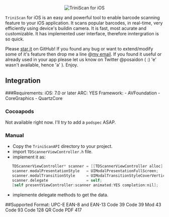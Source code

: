 <p align="center" >
  <img src="https://avatars0.githubusercontent.com/u/4034940?v=3&u=a28131520ea991ad3e961c727329dd73cbb29bb9&s=140" alt="TriniScan for iOS" title="TriniScan for iOS">
</p>

`TriniScan` for iOS is an easy and powerful tool to enable barcode scanning feature to your iOS application. It scans popular barcodes, in real-time, very efficiently using device's buildin camera. It is fast, most acurate and customizable. It has implemented user interface, therefore inntergration is so quick.

Please [star it](https://github.com/mjhassan/TriniScan) on GitHub! If you found any bug or want to extend/modify some of it's feature then drop me a line @[my email](mailto:jahid_sust@hotmail.com). If you found it useful or already used in your app please let us know on Twitter @posaidon ( :) 'e' wasn't available, hence 'a' ). Enjoy.

## <a name="0100"></a> Integration
###Requirements:
    iOS: 7.0 or later
    ARC: YES
    Framework:  - AVFoundation
            	- CoreGraphics
	            - QuartzCore
### <a name="0101"></a> Cocoapods
Not available right now. I'll try to add a `podspec` ASAP.
### <a name="0102"></a> Manual
- Copy the `TriniScanAPI` directory to your project.
- import `TDScannerViewController.h` file.
- implement it as:
   
 ```objective-c
    TDScannerViewController* scanner = [[TDScannerViewController alloc] init];
    scanner.modalPresentationStyle   = UIModalPresentationFullScreen;
    scanner.modalTransitionStyle     = UIModalTransitionStyleCoverVertical;
    scanner.delegate                 = self;
    [self presentViewController:scanner animated:YES completion:nil];
```
- implemente delegate methods to get the data. 
         
##Supported Format:
    UPC-E
    EAN-8 and EAN-13
    Code 39
    Code 39 Mod 43
    Code 93
    Code 128
    QR Code
    PDF 417
